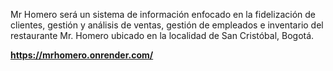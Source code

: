 Mr Homero será un sistema de información enfocado en la fidelización de clientes, gestión y análisis de ventas, gestión de empleados e inventario del restaurante Mr. Homero ubicado en  la localidad de San Cristóbal, Bogotá.

**https://mrhomero.onrender.com/**
